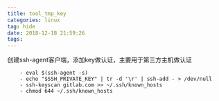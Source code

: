 ```yaml
---
title: tool_tmp_key
categories: linux
tag: hide
date: 2018-12-18 21:59:26
tags:
---
```


创建ssh-agent客户端，添加key做认证，主要用于第三方主机做认证

```
    - eval $(ssh-agent -s)
    - echo "$SSH_PRIVATE_KEY" | tr -d '\r' | ssh-add - > /dev/null
    - ssh-keyscan gitlab.com >> ~/.ssh/known_hosts
    - chmod 644 ~/.ssh/known_hosts